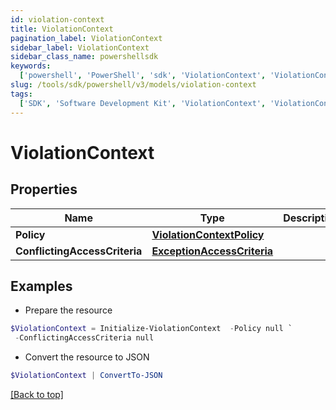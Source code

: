 ```yaml
---
id: violation-context
title: ViolationContext
pagination_label: ViolationContext
sidebar_label: ViolationContext
sidebar_class_name: powershellsdk
keywords:
  ['powershell', 'PowerShell', 'sdk', 'ViolationContext', 'ViolationContext']
slug: /tools/sdk/powershell/v3/models/violation-context
tags:
  ['SDK', 'Software Development Kit', 'ViolationContext', 'ViolationContext']
---
```


# ViolationContext

## Properties

| Name | Type | Description | Notes |
| --- | --- | --- | --- |
| **Policy** | [**ViolationContextPolicy**](violation-context-policy) |  | [optional] |
| **ConflictingAccessCriteria** | [**ExceptionAccessCriteria**](exception-access-criteria) |  | [optional] |

## Examples

- Prepare the resource

```powershell
$ViolationContext = Initialize-ViolationContext  -Policy null `
 -ConflictingAccessCriteria null
```

- Convert the resource to JSON

```powershell
$ViolationContext | ConvertTo-JSON
```

[[Back to top]](#)
